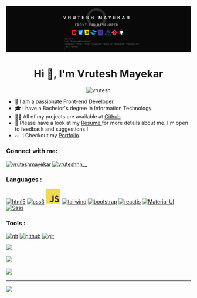 <div align="center"><img src="https://github.com/Vrutesh/Vrutesh/blob/main/banner.png"></div>
<h1 align="center">Hi 👋, I'm Vrutesh Mayekar</h1>
<!-- <h3 align="center">I am a passionate Front-end Developer</h3> -->

<p align="center"><img src="https://komarev.com/ghpvc/?username=vrutesh&label=Profile%20views&color=0e75b6&style=flat" alt="vrutesh" /> </p>

- 👀 I am a passionate Front-end Developer.
- 🎓 I have a Bachelor's degree in Information Technology.
- 👨‍💻 All of my projects are available at <a href="https://github.com/Vrutesh">Github</a>.
- 📄 Please have a look at my <a href="https://drive.google.com/file/d/1DttTXOkbNwpJKjJUWfWmoUxSjibxqIsz/view?usp=sharing">Resume </a> for more details about me. I'm open to feedback and suggestions !
- 👉🏻 Checkout my <a href="https://vrutesh-portfolio.vercel.app/">Portfolio</a>.

<h3 align="left">Connect with me:</h3>
<p align="left">
<a href="https://linkedin.com/in/vruteshmayekar" target="blank"><img align="center" src="https://raw.githubusercontent.com/rahuldkjain/github-profile-readme-generator/master/src/images/icons/Social/linked-in-alt.svg" alt="vruteshmayekar" height="30" width="40" /></a>
<a href="https://instagram.com/vruteshhh__" target="blank"><img align="center" src="https://raw.githubusercontent.com/rahuldkjain/github-profile-readme-generator/master/src/images/icons/Social/instagram.svg" alt="vruteshhh__" height="30" width="40" /></a>
</p>

<h3 align="left">Languages :</h3>
<p align="left"><a href="https://www.w3.org/html/" target="_blank" rel="noreferrer"><img src="https://www.freepnglogos.com/uploads/html5-logo-png/html5-logo-html-logo-0.png" alt="html5" width="40" height="40"/></a> <a href="https://www.w3schools.com/css/" target="_blank" rel="noreferrer"><img src="https://img.icons8.com/?size=48&id=21278&format=png" alt="css3" width="50" height="45"/></a>  <a href="https://developer.mozilla.org/en-US/docs/Web/JavaScript" target="_blank" rel="noreferrer"><img src="https://raw.githubusercontent.com/devicons/devicon/master/icons/javascript/javascript-original.svg" alt="javascript" width="40" height="40"/></a> <a href="https://tailwindcss.com/" target="_blank" rel="noreferrer"><img src="https://www.vectorlogo.zone/logos/tailwindcss/tailwindcss-icon.svg" alt="tailwind" width="40" height="40"/></a>   <a href="https://getbootstrap.com" target="_blank" rel="noreferrer"><img src="https://uxwing.com/wp-content/themes/uxwing/download/brands-and-social-media/bootstrap-5-logo-icon.png"
" alt="bootstrap" width="40" height="40"/></a> <a href="https://legacy.reactjs.org/docs/getting-started.html" target="_blank" rel="noreferrer"><img src="https://www.vectorlogo.zone/logos/reactjs/reactjs-icon.svg" alt="reactjs" width="40" height="40"/></a> <a href="https://legacy.reactjs.org/docs/getting-started.html" target="_blank" rel="noreferrer"><img src="https://img.icons8.com/?size=48&id=gFw7X5Tbl3ss&format=png" alt="Material UI" width="40" height="40"/> </a> <a href="https://sass-lang.com/" target="_blank" rel="noreferrer"><img src="https://img.icons8.com/?size=48&id=QBqFNfPPB2Kx&format=png" alt="Sass" width="40" height="40"/> </a>    </p>

<h3 align="left">Tools :</h3>
<p align="left"><a href="https://git-scm.com/" target="_blank" rel="noreferrer"><img src="https://www.vectorlogo.zone/logos/git-scm/git-scm-icon.svg" alt="git" width="40" height="40"/></a>  
<a href="https://docs.github.com/en" target="_blank" rel="noreferrer"><img src="https://www.vectorlogo.zone/logos/github/github-tile.svg" alt="github" width="40" height="40"/></a>
<a href="https://docs.gitlab.com/" target="_blank" rel="noreferrer"><img src="https://www.vectorlogo.zone/logos/gitlab/gitlab-icon.svg" alt="git" width="40" height="40"/></a></p>


  
![](https://github-readme-stats.vercel.app/api?username=vrutesh&theme=dark&hide_border=false&include_all_commits=false&count_private=false)

  
![](https://github-readme-streak-stats.herokuapp.com/?user=vrutesh&theme=dark&hide_border=false)

![](https://github-readme-stats.vercel.app/api/top-langs/?username=vrutesh&theme=dark&hide_border=false&include_all_commits=false&count_private=false&layout=compact)

---
[![](https://visitcount.itsvg.in/api?id=vrutesh&icon=0&color=0)](https://visitcount.itsvg.in)



